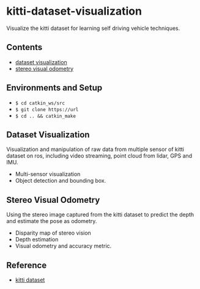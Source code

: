 # kitti-dataset-visualization
Visualize the kitti dataset for learning self driving vehicle techniques.

## Contents
* [dataset visualization](#dataset-visualization)
* [stereo visual odometry](#stereo-visual-odometry)


## Environments and Setup
* `$ cd catkin_ws/src`
* `$ git clone https://url`
* `$ cd .. && catkin_make`


## Dataset Visualization
Visualization and manipulation of raw data from multiple sensor of kitti dataset on ros, including video streaming, point cloud from lidar, GPS and IMU.

* Multi-sensor visualization
* Object detection and bounding box.


## Stereo Visual Odometry
Using the stereo image captured from the kitti dataset to predict the depth and estimate the pose as odometry.

* Disparity map of stereo vision
* Depth estimation
* Visual odometry and accuracy metric.

## Reference
* [kitti dataset](https://www.cvlibs.net/datasets/kitti/)

